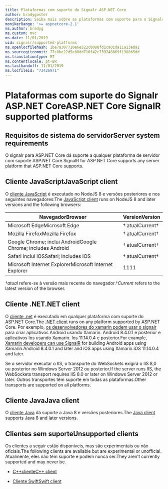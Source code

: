 ```yaml
---
title: Plataformas com suporte do Signalr ASP.NET Core
author: bradygaster
description: Saiba mais sobre as plataformas com suporte para o Signalr ASP.NET Core.
monikerRange: '>= aspnetcore-2.1'
ms.author: bradyg
ms.custom: mvc
ms.date: 11/01/2019
uid: signalr/supported-platforms
ms.openlocfilehash: 1be7a307710e6e522c0088fd1ca01da11a13eda1
ms.sourcegitcommit: 77c8be22d5e88dd710f42c739748869f198865dd
ms.translationtype: MT
ms.contentlocale: pt-BR
ms.lasthandoff: 11/01/2019
ms.locfileid: "73426971"
---
```

# <a name="aspnet-core-signalr-supported-platforms"></a><span data-ttu-id="ef670-103">Plataformas com suporte do Signalr ASP.NET Core</span><span class="sxs-lookup"><span data-stu-id="ef670-103">ASP.NET Core SignalR supported platforms</span></span>

## <a name="server-system-requirements"></a><span data-ttu-id="ef670-104">Requisitos de sistema do servidor</span><span class="sxs-lookup"><span data-stu-id="ef670-104">Server system requirements</span></span>

<span data-ttu-id="ef670-105">O signalr para ASP.NET Core dá suporte a qualquer plataforma de servidor com suporte ASP.NET Core.</span><span class="sxs-lookup"><span data-stu-id="ef670-105">SignalR for ASP.NET Core supports any server platform that ASP.NET Core supports.</span></span>

## <a name="javascript-client"></a><span data-ttu-id="ef670-106">Cliente JavaScript</span><span class="sxs-lookup"><span data-stu-id="ef670-106">JavaScript client</span></span>

<span data-ttu-id="ef670-107">O [cliente JavaScript](https://www.npmjs.com/package/@aspnet/signalr) é executado no NodeJS 8 e versões posteriores e nos seguintes navegadores:</span><span class="sxs-lookup"><span data-stu-id="ef670-107">The [JavaScript client](https://www.npmjs.com/package/@aspnet/signalr) runs on NodeJS 8 and later versions and the following browsers:</span></span>

| <span data-ttu-id="ef670-108">Navegador</span><span class="sxs-lookup"><span data-stu-id="ef670-108">Browser</span></span>                         | <span data-ttu-id="ef670-109">Version</span><span class="sxs-lookup"><span data-stu-id="ef670-109">Version</span></span>         |
| ------------------------------- | --------------- |
| <span data-ttu-id="ef670-110">Microsoft Edge</span><span class="sxs-lookup"><span data-stu-id="ef670-110">Microsoft Edge</span></span>                  | <span data-ttu-id="ef670-111">&dagger; atual</span><span class="sxs-lookup"><span data-stu-id="ef670-111">Current&dagger;</span></span> |
| <span data-ttu-id="ef670-112">Mozilla Firefox</span><span class="sxs-lookup"><span data-stu-id="ef670-112">Mozilla Firefox</span></span>                 | <span data-ttu-id="ef670-113">&dagger; atual</span><span class="sxs-lookup"><span data-stu-id="ef670-113">Current&dagger;</span></span> |
| <span data-ttu-id="ef670-114">Google Chrome; inclui Android</span><span class="sxs-lookup"><span data-stu-id="ef670-114">Google Chrome; includes Android</span></span> | <span data-ttu-id="ef670-115">&dagger; atual</span><span class="sxs-lookup"><span data-stu-id="ef670-115">Current&dagger;</span></span> |
| <span data-ttu-id="ef670-116">Safari inclui iOS</span><span class="sxs-lookup"><span data-stu-id="ef670-116">Safari; includes iOS</span></span>            | <span data-ttu-id="ef670-117">&dagger; atual</span><span class="sxs-lookup"><span data-stu-id="ef670-117">Current&dagger;</span></span> |
| <span data-ttu-id="ef670-118">Microsoft Internet Explorer</span><span class="sxs-lookup"><span data-stu-id="ef670-118">Microsoft Internet Explorer</span></span>     | <span data-ttu-id="ef670-119">11</span><span class="sxs-lookup"><span data-stu-id="ef670-119">11</span></span>              |

<span data-ttu-id="ef670-120">&dagger;*atual* refere-se à versão mais recente do navegador.</span><span class="sxs-lookup"><span data-stu-id="ef670-120">&dagger;*Current* refers to the latest version of the browser.</span></span>

## <a name="net-client"></a><span data-ttu-id="ef670-121">Cliente .NET</span><span class="sxs-lookup"><span data-stu-id="ef670-121">.NET client</span></span>

<span data-ttu-id="ef670-122">O [cliente .net](https://www.nuget.org/packages/Microsoft.AspNetCore.SignalR/) é executado em qualquer plataforma com suporte do ASP.NET Core.</span><span class="sxs-lookup"><span data-stu-id="ef670-122">The [.NET client](https://www.nuget.org/packages/Microsoft.AspNetCore.SignalR/) runs on any platform supported by ASP.NET Core.</span></span> <span data-ttu-id="ef670-123">Por exemplo, [os desenvolvedores do xamarin podem usar o signalr](https://github.com/aspnet/Announcements/issues/305) para criar aplicativos Android usando Xamarin. Android 8.4.0.1 e posterior e aplicativos Ios usando Xamarin. Ios 11.14.0.4 e posterior.</span><span class="sxs-lookup"><span data-stu-id="ef670-123">For example, [Xamarin developers can use SignalR](https://github.com/aspnet/Announcements/issues/305) for building Android apps using Xamarin.Android 8.4.0.1 and later and iOS apps using Xamarin.iOS 11.14.0.4 and later.</span></span>

<span data-ttu-id="ef670-124">Se o servidor executar o IIS, o transporte do WebSockets exigirá o IIS 8,0 ou posterior no Windows Server 2012 ou posterior.</span><span class="sxs-lookup"><span data-stu-id="ef670-124">If the server runs IIS, the WebSockets transport requires IIS 8.0 or later on Windows Server 2012 or later.</span></span> <span data-ttu-id="ef670-125">Outros transportes têm suporte em todas as plataformas.</span><span class="sxs-lookup"><span data-stu-id="ef670-125">Other transports are supported on all platforms.</span></span>

## <a name="java-client"></a><span data-ttu-id="ef670-126">Cliente Java</span><span class="sxs-lookup"><span data-stu-id="ef670-126">Java client</span></span>

<span data-ttu-id="ef670-127">O [cliente Java](https://search.maven.org/artifact/com.microsoft.aspnet/signalr) dá suporte a Java 8 e versões posteriores.</span><span class="sxs-lookup"><span data-stu-id="ef670-127">The [Java client](https://search.maven.org/artifact/com.microsoft.aspnet/signalr) supports Java 8 and later versions.</span></span>

## <a name="unsupported-clients"></a><span data-ttu-id="ef670-128">Clientes sem suporte</span><span class="sxs-lookup"><span data-stu-id="ef670-128">Unsupported clients</span></span>

<span data-ttu-id="ef670-129">Os clientes a seguir estão disponíveis, mas são experimentais ou não oficiais.</span><span class="sxs-lookup"><span data-stu-id="ef670-129">The following clients are available but are experimental or unofficial.</span></span> <span data-ttu-id="ef670-130">Atualmente, eles não têm suporte e podem nunca ser.</span><span class="sxs-lookup"><span data-stu-id="ef670-130">They aren't currently supported and may never be.</span></span>

* [<span data-ttu-id="ef670-131">C++cliente</span><span class="sxs-lookup"><span data-stu-id="ef670-131">C++ client</span></span>](https://github.com/aspnet/SignalR/tree/master/clients/cpp)

* [<span data-ttu-id="ef670-132">Cliente Swift</span><span class="sxs-lookup"><span data-stu-id="ef670-132">Swift client</span></span>](https://github.com/moozzyk/SignalR-Client-Swift)
